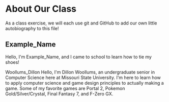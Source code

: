 # About Our Class

As a class exercise, we will each use git and GitHub to add our own little autobiography to this file!

## Example_Name 
Hello, I'm Example_Name, and I came to school to learn how to tie my shoes!


Woollums_Dillon
Hello, I'm Dillon Woollums, an undergraduate senior in Computer Science here at Missouri State University. I'm here to learn how to apply computer science and game design principles to actually making a game. Some of my favorite games are Portal 2, Pokemon Gold/Silver/Crystal, Final Fantasy 7, and F-Zero GX.
